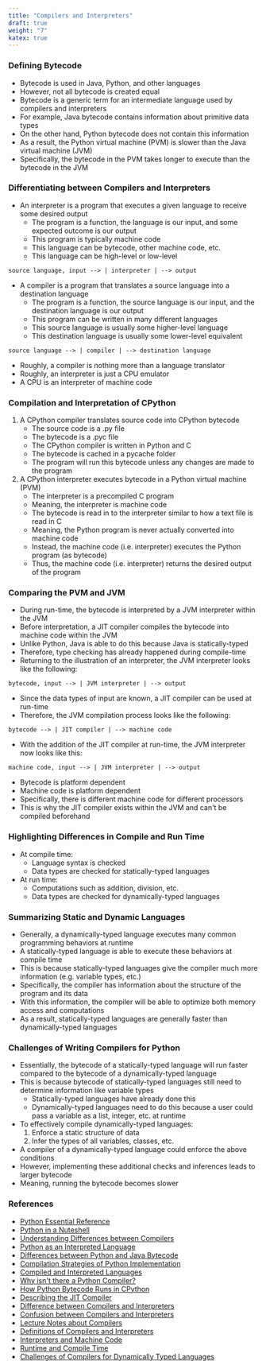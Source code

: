 ```yaml
---
title: "Compilers and Interpreters"
draft: true
weight: "7"
katex: true
---
```


### Defining Bytecode
- Bytecode is used in Java, Python, and other languages
- However, not all bytecode is created equal
- Bytecode is a generic term for an intermediate language used by compilers and interpreters
- For example, Java bytecode contains information about primitive data types
- On the other hand, Python bytecode does not contain this information
- As a result, the Python virtual machine (PVM) is slower than the Java virtual machine (JVM)
- Specifically, the bytecode in the PVM takes longer to execute than the bytecode in the JVM

### Differentiating between Compilers and Interpreters
- An interpreter is a program that executes a given language to receive some desired output
	- The program is a function, the language is our input, and some expected outcome is our output
	- This program is typically machine code
	- This language can be bytecode, other machine code, etc.
	- This language can be high-level or low-level
```
source language, input --> | interpreter | --> output
```
- A compiler is a program that translates a source language into a destination language
	- The program is a function, the source language is our input, and the destination language is our output
	- This program can be written in many different languages
	- This source language is usually some higher-level language
	- This destination language is usually some lower-level equivalent
```
source language --> | compiler | --> destination language
```
- Roughly, a compiler is nothing more than a language translator
- Roughly, an interpreter is just a CPU emulator
- A CPU is an interpreter of machine code

### Compilation and Interpretation of CPython
1. A CPython compiler translates source code into CPython bytecode
	- The source code is a .py file
	- The bytecode is a .pyc file
	- The CPython compiler is written in Python and C
	- The bytecode is cached in a pycache folder
	- The program will run this bytecode unless any changes are made to the program
2. A CPython interpreter executes bytecode in a Python virtual machine (PVM)
	- The interpreter is a precompiled C program
	- Meaning, the interpreter is machine code
	- The bytecode is read in to the interpreter similar to how a text file is read in C
	- Meaning, the Python program is never actually converted into machine code
	- Instead, the machine code (i.e. interpreter) executes the Python program (as bytecode)
	- Thus, the machine code (i.e. interpreter) returns the desired output of the program

### Comparing the PVM and JVM
- During run-time, the bytecode is interpreted by a JVM interpreter within the JVM
- Before interpretation, a JIT compiler compiles the bytecode into machine code within the JVM
- Unlike Python, Java is able to do this because Java is statically-typed
- Therefore, type checking has already happened during compile-time
- Returning to the illustration of an interpreter, the JVM interpreter looks like the following:
```
bytecode, input --> | JVM interpreter | --> output
```
- Since the data types of input are known, a JIT compiler can be used at run-time
- Therefore, the JVM compilation process looks like the following:
```
bytecode --> | JIT compiler | --> machine code
```
- With the addition of the JIT compiler at run-time, the JVM interpreter now looks like this:
```
machine code, input --> | JVM interpreter | --> output
```
- Bytecode is platform dependent
- Machine code is platform dependent
- Specifically, there is different machine code for different processors
- This is why the JIT compiler exists within the JVM and can't be compiled beforehand

### Highlighting Differences in Compile and Run Time
- At compile time:
	- Language syntax is checked
	- Data types are checked for statically-typed languages
- At run time:
	- Computations such as addition, division, etc.
	- Data types are checked for dynamically-typed languages

### Summarizing Static and Dynamic Languages
- Generally, a dynamically-typed language executes many common programming behaviors at runtime
- A statically-typed language is able to execute these behaviors at compile time
- This is because statically-typed languages give the compiler much more information (e.g. variable types, etc.)
- Specifically, the compiler has information about the structure of the program and its data
- With this information, the compiler will be able to optimize both memory access and computations
- As a result, statically-typed languages are generally faster than dynamically-typed languages

### Challenges of Writing Compilers for Python
- Essentially, the bytecode of a statically-typed language will run faster compared to the bytecode of a dynamically-typed language
- This is because bytecode of statically-typed languages still need to determine information like variable types
	- Statically-typed languages have already done this
	- Dynamically-typed languages need to do this because a user could pass a variable as a list, integer, etc. at runtime
- To effectively compile dynamically-typed languages:
	1. Enforce a static structure of data
	2. Infer the types of all variables, classes, etc.
- A compiler of a dynamically-typed language could enforce the above conditions
- However, implementing these additional checks and inferences leads to larger bytecode
- Meaning, running the bytecode becomes slower

### References
- [Python Essential Reference](http://index-of.co.uk/Python/Python%20Essential%20Reference,%20Fourth%20Edition.pdf)
- [Python in a Nuteshell](https://www.arp.com/medias/13916546.pdf)
- [Understanding Differences between Compilers](https://softwareengineering.stackexchange.com/a/269878)
- [Python as an Interpreted Language](https://stackoverflow.com/a/2998544/12777044)
- [Differences between Python and Java Bytecode](https://stackoverflow.com/a/1732383/12777044)
- [Compilation Strategies of Python Implementation](https://stackoverflow.com/a/2998750/12777044)
- [Compiled and Interpreted Languages](https://stackoverflow.com/a/3265602/12777044)
- [Why isn't there a Python Compiler?](https://softwareengineering.stackexchange.com/a/243274)
- [How Python Bytecode Runs in CPython](https://stackoverflow.com/q/19916729/12777044)
- [Describing the JIT Compiler](https://stackoverflow.com/a/48334180/12777044)
- [Difference between Compilers and Interpreters](https://stackoverflow.com/a/2377288/12777044)
- [Confusion between Compilers and Interpreters](https://stackoverflow.com/a/21475819/12777044)
- [Lecture Notes about Compilers](https://cs.lmu.edu/~ray/notes/introcompilers/)
- [Definitions of Compilers and Interpreters](https://softwareengineering.stackexchange.com/a/111471)
- [Interpreters and Machine Code](https://softwareengineering.stackexchange.com/a/300608)
- [Runtime and Compile Time](https://stackoverflow.com/a/846421/12777044)
- [Challenges of Compilers for Dynamically Typed Languages](https://softwareengineering.stackexchange.com/a/181947)
